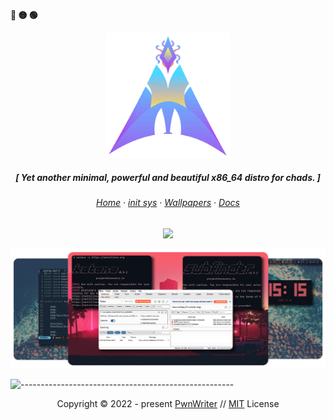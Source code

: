 <p align="left"><b><metis>🔴 🟡 🟢</metis></b></p>
<p align="center">
  <a href="https://metislinux.org"><img src="https://raw.githubusercontent.com/metis-os/.github/main/pix/logo.gif" height="200" width="200" alt="Metis Linux"></a>
<h5 align="center">[ Yet another minimal, powerful and beautiful x86_64 distro for chads. ]</h5>
 <p align="center">

<h6 align="center">
  <a href="https://metislinux.org">Home</a>
  ·
  <a href="https://metislinux.org/docs/guides/theinit">init sys</a>
  ·
  <a href="https://wallpaper.metislinux.org">Wallpapers</a>
  ·
  <a href="https://metislinux.org/docs/install/welcome">Docs</a>
</h6>

<p align="center">
  <img src="https://raw.githubusercontent.com/catppuccin/catppuccin/main/assets/palette/macchiato.png" width="400" />
</p>


![img](https://raw.githubusercontent.com/metis-os/.github/main/pix/Final.png)

![-----------------------------------------------------](https://raw.githubusercontent.com/andreasbm/readme/master/assets/lines/aqua.png)


<p align="center">Copyright &copy; 2022 - present <a href="https://github.com/pwnwriter">PwnWriter</a> // <a href="https://github.com/metis-os/.github/blob/main/LICENSE">MIT</a> License</p>
